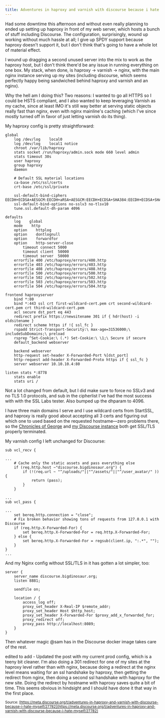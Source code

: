 ```yaml
---
title: Adventures in haproxy and varnish with discourse because i hate myself
---
```


Had some downtime this afternoon and without even really planning to ended up setting up haproxy in front of my web server, which hosts a bunch of stuff including Discourse. The configuration, surprisingly, wound up working without much hassle at all; I give up SPDY support because haproxy doesn't support it, but I don't think that's going to have a whole lot of material effect.

I wound up dragging a second unused server into the mix to work as the haproxy host, but I don't think there'd be any issue in running everything on one box. My stack, when done, is haproxy -> varnish -> nginx, with the main nginx instance serving up my sites (including discourse, which seems perfectly happy being sandwiched behind haproxy and varnish and an nginx).

Why the hell am I doing this? Two reasons: I wanted to go all HTTPS so I could be HSTS compliant, and I also wanted to keep leveraging Varnish as my cache, since at least IMO it's still way better at serving static objects really fast than nginx, even with nginx mainline's caching (which I've since mostly turned off in favor of just letting varnish do its thing).

My haproxy config is pretty straightforward:
```
global
    log /dev/log    local0
    log /dev/log    local1 notice
    chroot /var/lib/haproxy
    stats socket /run/haproxy/admin.sock mode 660 level admin
    stats timeout 30s
    user haproxy
    group haproxy
    daemon

    # Default SSL material locations
    ca-base /etc/ssl/certs
    crt-base /etc/ssl/private

    ssl-default-bind-ciphers EECDH+ECDSA+AESGCM:EECDH+aRSA+AESGCM:EECDH+ECDSA+SHA384:EECDH+ECDSA+SHA256:EECDH+aRSA+SHA384:EECDH+aRSA+SHA256:EECDH+aRSA+RC4:EECDH:EDH+aRSA:!aNULL:!eNULL:!LOW:!3DES:!MD5:!EXP:!PSK:!SRP:!DSS:!RC4
    ssl-default-bind-options no-sslv3 no-tlsv10
    tune.ssl.default-dh-param 4096

defaults
    log    global
    mode    http
    option    httplog
    option    dontlognull
    option    forwardfor
    option    http-server-close
        timeout connect 5000
        timeout client  50000
        timeout server  50000
    errorfile 400 /etc/haproxy/errors/400.http
    errorfile 403 /etc/haproxy/errors/403.http
    errorfile 408 /etc/haproxy/errors/408.http
    errorfile 500 /etc/haproxy/errors/500.http
    errorfile 502 /etc/haproxy/errors/502.http
    errorfile 503 /etc/haproxy/errors/503.http
    errorfile 504 /etc/haproxy/errors/504.http

frontend haproxyserver
    bind *:80
    bind *:443 ssl crt first-wildcard-cert.pem crt second-wildcard-cert.pem crt third-wildcard-cert.pem
    acl secure dst_port eq 443
    redirect prefix https://newsitename 301 if { hdr(host) -i oldsitename }
    redirect scheme https if !{ ssl_fc }
    rspadd Strict-Transport-Security:\ max-age=31536000;\ includeSubDomains;\ preload
    rsprep ^Set-Cookie:\ (.*) Set-Cookie:\ \1;\ Secure if secure
    default_backend webserver

    backend webserver
    http-request set-header X-Forwarded-Port %[dst_port]
    http-request add-header X-Forwarded-Proto https if { ssl_fc }
    server webserver 10.10.10.4:80

listen stats *:8778
    stats enable
    stats uri /
```

Not a lot changed from default, but I did make sure to force no SSLv3 and no TLS 1.0 protocols, and sub in the cipherlist I've had the most success with with the SSL Labs tester. Also bumped up the dhparam to 4096.

I have three main domains I serve and I use wildcard certs from StartSSL, and haproxy is really good about accepting all 3 certs and figuring out which one to used based on the requested hostname—zero problems there, so the [Chronicles of George](http://www.chroniclesofgeorge.com) and [my Discourse instance](http://discourse.bigdinosaur.org) both get SSL/TLS properly terminated.

My varnish config I left unchanged for Discourse:

```
sub vcl_recv {

...
    # Cache only the static assets and pass everything else
    if (req.http.host ~"discourse.bigdinosaur.org") {
        if (!(req.url ~ "^/uploads/"||"^/assets/"||"^/user_avatar/" )) {                              
            return (pass);
        }
    }

...
sub vcl_pass {

...
    set bereq.http.connection = "close";
    # Fix broken behavior showing tons of requests from 127.0.0.1 with Discourse
    if (req.http.X-Forwarded-For) {
        set bereq.http.X-Forwarded-For = req.http.X-Forwarded-For;
    } else {
        set bereq.http.X-Forwarded-For = regsub(client.ip, ":.*", "");
    }
}
...
```

And my Nginx config without SSL/TLS in it has gotten a lot simpler, too:
```
server {
    server_name discourse.bigdinosaur.org;
    listen 8881;

    sendfile on;

    location / {
        access_log off;
        proxy_set_header X-Real-IP $remote_addr;
        proxy_set_header Host $http_host;
        proxy_set_header X-Forwarded-For $proxy_add_x_forwarded_for;
        proxy_redirect off;
        proxy_pass http://localhost:8089;
    }
}
```

Then whatever magic @sam has in the Discourse docker image takes care of the rest.

edited to add - Updated the post with my current prod config, which is a teeny bit cleaner. I'm also doing a 301 redirect for one of my sites at the haproxy level rather than with nginx, because doing a redirect at the nginx level means waiting for an ssl handshake by haproxy, then getting the redirect from nginx, then doing a second ssl handshake with haproxy for the new site. Doing the redirect by hostname with haproxy saves quite a bit of time. This seems obvious in hindsight and I should have done it that way in the first place.

<small class="documentation-source">Source: [https://meta.discourse.org/t/adventures-in-haproxy-and-varnish-with-discourse-because-i-hate-myself/27782](https://meta.discourse.org/t/adventures-in-haproxy-and-varnish-with-discourse-because-i-hate-myself/27782)</small>
